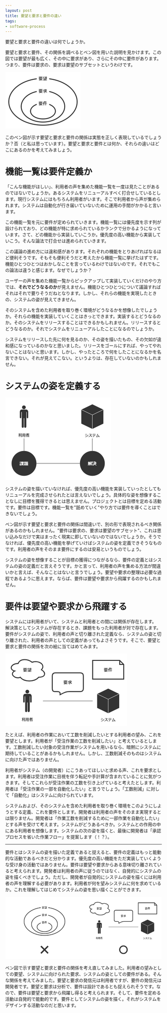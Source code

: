 ```yaml
---
layout: post
title: 要望と要求と要件の違い
tags: 
- software-process
---
```


要望と要求と要件の違いは何でしょうか。

要望と要求と要件、その関係を調べるとベン図を用いた説明を見かけます。この図では要望が最も広く、その中に要求があり、さらにその中に要件があります。つまり、要件は要求の、要求は要望のサブセットというわけです。

![ベン図で表される関係](../images/form-of-request-and-requirement/figure-1.png)

このベン図が示す要望と要求と要件の関係は実態を正しく表現しているでしょうか？否（と私は思っています）。要望と要求と要件とは何か、それらの違いはどこにあるのかを考えてみましょう。

# 機能一覧は要件定義か

「こんな機能がほしい」、利用者の声を集めた機能一覧を一度は見たことがあるのではないでしょうか。あるシステムをリニューアルすべく打合せしているとします。現行システムにはもちろん利用者がいます。そこで利用者から声が集められます。システムは自動化が行き届いていないために運用の手間がかかると言います。

この機能一覧を元に要件が定められていきます。機能一覧には優先度を示す列が設けられており、どの機能が特に求められているかランクで分かるようになっています。さて、どの機能から実装していこうか。優先度の高い機能から実装していこう。そんな論法で打合せは進められていきます。

この議論の進め方には違和感があります。それぞれの機能をとりあげればなるほど便利そうです。そもそも便利そうだと考えたから機能一覧に挙げたはずです。機能ひとつひとつはおかしなことを言っているわけではないのです。それでもこの論法は違うと感じます。なぜでしょうか？

ユーザーの声を集めた機能一覧からピックアップして実装していくだけのやり方では、**それでどうなるのか**が見えません。機能ひとつひとつについて議論すればそれはそれで要りそうだねとなります。しかし、それらの機能を実現したときの、システムの姿が見えてきません。

そのシステムを含めた利用者を取り巻く環境がどうなるかを想像したでしょうか。それらの機能を実装していくことはきっとできます。実装するとどうなるのか。そのシステムをリリースすることはできるかもしれません。リリースするとどうなるのか。それでシステムをリニューアルしたことになるのでしょうか。

システムをリリースした先に何を見るのか、その姿を描いたもの、その欠如が違和感になっているのかなと思いました。リリースをゴールにすれば、やってやれないことはないと思います。しかし、やったところで何をしたことになるかを名言できない。それが見えてこない。というよりは、存在していないのかもしれません。

# システムの姿を定義する

![課題と解決](../images/form-of-request-and-requirement/figure-2.png)

システムの姿を描いていなければ、優先度の高い機能を実装していったとしてもリニューアルを完成させられたとは言えないでしょう。具体的な姿を想像することなしに目標を獲得できるとは思えません。プロジェクトとは目標を定める活動です。要件は目標です。機能一覧を"舐めていく"やり方では要件を導くことはできないでしょう。

ベン図が示す要望と要求と要件の関係は間違いで、別の形で表現されるべき関係があるのかもしれません。"要件は要求の、要求は要望のサブセット"、これは思い込みなだけで実はまったく現実に即していないのではないでしょうか。そうでなければ、優先度の高い機能を挙げていけばシステムの姿を定義できそうなものです。利用者の声をそのまま要件にするのは安易というものでしょう。

システムの姿を想像することが目標の獲得につながるなら、要件の定義とはシステムの姿の定義だと言えそうです。かと言って、利用者の声を集める方法が間違いかと言えば、そんなことはないと言うでしょう。要望や要求の整理は必要な過程であるように思えます。ならば、要件は要望や要求から飛躍するのかもしれません。

# 要件は要望や要求から飛躍する

システムには利用者がいて、システムと利用者との間には関係が存在します。
解決策としてシステムが存在するとき、課題をもった利用者が対で存在します。要件がシステムの姿で、利用者の声と切り離された定義なら、システムの姿と切り離された、利用者の声としての定義があってもよさそうです。そこで、要望と要求と要件の関係を次の絵に当てはめてみます。

![利用者の声とシステムの姿](../images/form-of-request-and-requirement/figure-3.png)

たとえば、利用者の作業において工数を削減したいとする利用者の望み、これを要望とします。利用者が「受注作業の工数を削減したい」と考えているとします。工数削減したい対象の受注作業がシステムを用いるなら、暗黙にシステムに期待していることがあるかもしれません。しかし、工数削減そのものはシステムに向けた声ではありません。

利用者がシステム（の開発者）にこうあってほしいと求める声、これを要求とします。利用者は受注作業に目視を伴う転記や手計算が含まれていることに気がつきます。そしてこれらが受注作業の工数を引き上げていると考えたとします。利用者は「受注作業の一部を自動化したい」と言うでしょう。「工数削減」に対して「自動化」はシステムに向けられています。

システムおよび、そのシステムを含めた利用者を取り巻く環境をこのようにしようとする定義、これを要件とします。開発者は利用者の声をそのまま実現するとは限りません。開発者は「作業工数を削減するために一部作業を自動化したい」とする声を受けて考えます。システムがどうあるべきか。システムとの作用の中にある利用者を想像します。システムの次の姿を描くと、最後に開発者は「承認プロセスを省いた作業フロー」を提案します（！？）。

---

要件とはシステムの姿を描いた定義であると捉えると、要件の定義はもっと能動的な活動であるべきだと分かります。優先度の高い機能をただ実装していくような受け身の活動ではありません。要件は要望や要求からある意味切り離されていると考えられます。開発者は利用者の声に従うのではなく、自発的にシステムの姿を描くべきでしょう。ただし、開発者が自発的にシステムの姿を描くには利用者の声を理解する必要があります。利用者が何を望みシステムに何を求めているか。これを理解してはじめてシステムの姿を思い描くことができます。

![要望と要求と要件の新しいかたち](../images/form-of-request-and-requirement/figure-4.png)

ベン図で示す要望と要求と要件の関係を考え直してみました。利用者の望みとしての要望、システムに向けられた要求、システムの姿としての要件がある。そんな関係を考えてみました。要望と要求の発信元は利用者ですが、要件の発信元は開発者です。要望と要求は分析で、要件は設計であるとも捉えられそうです。なので、要件は要望と要求から飛躍し得ると考えられます。そして、要件を定める活動は自発的で能動的です。要件としてシステムの姿を描く。それがシステムをデザインする活動なのだと思います。
